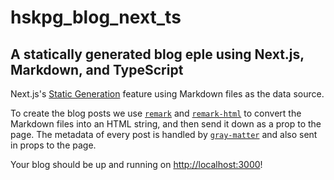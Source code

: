 
# hskpg_blog_next_ts

## A statically generated blog eple using Next.js, Markdown, and TypeScript
Next.js's [Static Generation](https://nextjs.org/docs/basic-features/pages) feature using Markdown files as the data source.

To create the blog posts we use [`remark`](https://github.com/remarkjs/remark) and [`remark-html`](https://github.com/remarkjs/remark-html) to convert the Markdown files into an HTML string, and then send it down as a prop to the page. The metadata of every post is handled by [`gray-matter`](https://github.com/jonschlinkert/gray-matter) and also sent in props to the page.

Your blog should be up and running on [http://localhost:3000](http://localhost:3000)! 
